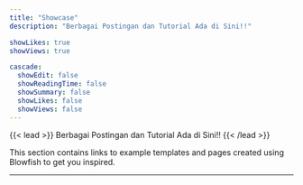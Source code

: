 ```yaml
---
title: "Showcase"
description: "Berbagai Postingan dan Tutorial Ada di Sini!!"

showLikes: true
showViews: true

cascade:
  showEdit: false
  showReadingTime: false
  showSummary: false
  showLikes: false
  showViews: false
---
```


{{< lead >}}
Berbagai Postingan dan Tutorial Ada di Sini!!
{{< /lead >}}

This section contains links to example templates and pages created using Blowfish to get you inspired.

---
